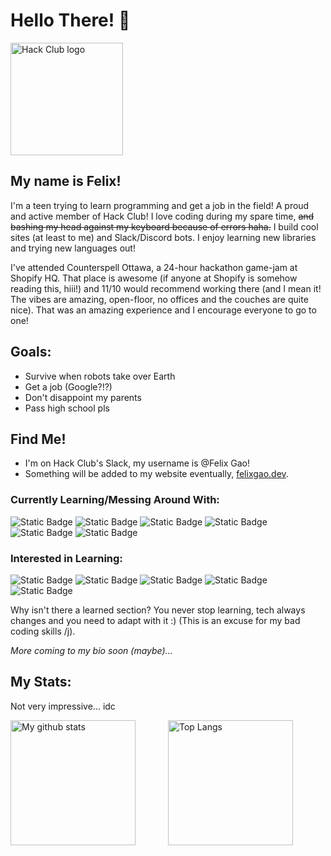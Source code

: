 # Hello There! :wave:

<img src="https://assets.hackclub.com/flag-orpheus-left.svg" alt="Hack Club logo" width="180"/>
<!-- Remove quote for now
![Quote](https://quotes-github-readme.vercel.app/api?type=horizontal)
-->

## My name is Felix!

I'm a teen trying to learn programming and get a job in the field! A proud and active member of Hack Club! I love coding during my spare time, ~~and bashing my head against my keyboard because of errors haha.~~ I build cool sites (at least to me) and Slack/Discord bots. I enjoy learning new libraries and trying new languages out! 

I've attended Counterspell Ottawa, a 24-hour hackathon game-jam at Shopify HQ. That place is awesome (if anyone at Shopify is somehow reading this, hiii!) and 11/10 would recommend working there (and I mean it! The vibes are amazing, open-floor, no offices and the couches are quite nice). That was an amazing experience and I encourage everyone to go to one!

## Goals:
- Survive when robots take over Earth
- Get a job (Google?!?)
- Don't disappoint my parents
- Pass high school pls

## Find Me!
- I'm on Hack Club's Slack, my username is @Felix Gao!
- Something will be added to my website eventually, [felixgao.dev](https://felixgao.dev).

### Currently Learning/Messing Around With:
![Static Badge](https://img.shields.io/badge/PYTHON-D?style=for-the-badge&logo=Python&color=367ab1&logoColor=white)
![Static Badge](https://img.shields.io/badge/HTML-D?style=for-the-badge&logo=html5&color=f06529&logoColor=white)
![Static Badge](https://img.shields.io/badge/CSS-D?style=for-the-badge&logo=css3&color=2b61ec)
![Static Badge](https://img.shields.io/badge/Javascript-D?style=for-the-badge&logo=javascript&color=#f0d81e&logoColor=white)
![Static Badge](https://img.shields.io/badge/PortgreSQL-D?style=for-the-badge&logo=postgresql&color=212121&logoColor=white)
![Static Badge](https://img.shields.io/badge/Tailwind-D?style=for-the-badge&logo=tailwindcss&color=purple&logoColor=white)
  
### Interested in Learning:
![Static Badge](https://img.shields.io/badge/Java-D?style=for-the-badge&logo=java&color=1f7fb6&logoColor=white)
![Static Badge](https://img.shields.io/badge/C++-D?style=for-the-badge&logo=cplusplus&color=6295cc&logoColor=white)
![Static Badge](https://img.shields.io/badge/Typescript-D?style=for-the-badge&logo=typescript&color=blue&logoColor=white)
![Static Badge](https://img.shields.io/badge/Other_Web_Technologies-red?style=for-the-badge&color=red&logoColor=white)
![Static Badge](https://img.shields.io/badge/Computer_&_Web_Security-green?style=for-the-badge&color=green&logoColor=white)

Why isn't there a learned section? You never stop learning, tech always changes and you need to adapt with it :) (This is an excuse for my bad coding skills /j).

*More coming to my bio soon (maybe)...*

## My Stats:

Not very impressive... idc

<div style="display: flex; flex-direction: row; flex-wrap: wrap;">
    <img src="https://github-readme-stats.vercel.app/api?username=felixgao-0&theme=dark" alt="My github stats" style="height: 200px; width: auto; flex: 1; max-width: 100%;">
    <img src="https://github-readme-stats.vercel.app/api/top-langs/?username=felixgao-0&theme=dark&layout=compact" alt="Top Langs" style="height: 200px; width: auto; flex: 1; max-width: 100%;">
</div>
